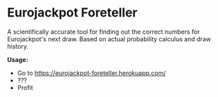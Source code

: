 # Eurojackpot Foreteller
A scientifically accurate tool for finding out the correct numbers for Eurojackpot's next draw. Based on actual probability calculus and draw history.

**Usage:**
- Go to https://eurojackpot-foreteller.herokuapp.com/
- ???
- Profit
